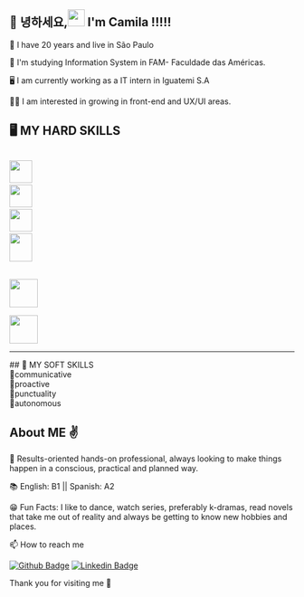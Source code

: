 ## 👋 녕하세요,<img src=https://github.com/TheDudeThatCode/TheDudeThatCode/blob/master/Assets/Earth.gif width="30"> I'm Camila !!!!!

🎈 I have 20 years and live in São Paulo

🏫 I'm studying Information System in FAM- Faculdade das Américas.

🖥️  I am currently working as a IT intern in Iguatemi S.A

:raising_hand_woman:	I am interested in growing in front-end and UX/UI areas.

## 🖥️ MY HARD SKILLS<br>
   
<code>  <img src="https://cdn.jsdelivr.net/gh/devicons/devicon/icons/html5/html5-original-wordmark.svg" width="40"/></code> 
<code> <img src="https://cdn.jsdelivr.net/gh/devicons/devicon/icons/css3/css3-original.svg"  width="40"/></code> 
<code>  <img src="https://cdn.jsdelivr.net/gh/devicons/devicon/icons/postgresql/postgresql-original.svg"  width="40"/></code>
<code>  <img src="https://cdn.jsdelivr.net/gh/devicons/devicon/icons/javascript/javascript-original.svg" height= "50" width="40"/> </code>  
<code> <img src="https://cdn.jsdelivr.net/gh/devicons/devicon/icons/figma/figma-original.svg" height="50" width="50" /> </code>
<code> <img src="https://cdn.jsdelivr.net/gh/devicons/devicon/icons/react/react-original.svg" height="50" width="50"  /></code>
<hr>
## 💁 MY SOFT SKILLS<br>  
🙆communicative<br>
🙆proactive<br>
🙆punctuality<br>
🙆autonomous

 ## About ME :v:
 
 🏁 Results-oriented hands-on professional, always looking to make things happen in a conscious, practical and planned way.
  
📚 English: B1 || Spanish: A2

😁 Fun Facts: I like to dance, watch series, preferably k-dramas, read novels that take me out of reality and always be getting to know new hobbies and places.
 
📫 How to reach me 


[![Github Badge](https://img.shields.io/badge/-Github-000?style=flat-square&logo=Github&logoColor=white&link=LINK_GIT)](https://github.com/camjla)
[![Linkedin Badge](https://img.shields.io/badge/-LinkedIn-blue?style=flat-square&logo=Linkedin&logoColor=white&link=https://www.linkedin.com/in/camila-tronco/)](https://www.linkedin.com/in/camila-tronco/) 


Thank you for visiting me 💙




<!---
camjla/camjla is a ✨ special ✨ repository because its `README.md` (this file) appears on your GitHub profile.
You can click the Preview link to take a look at your changes.
--->
